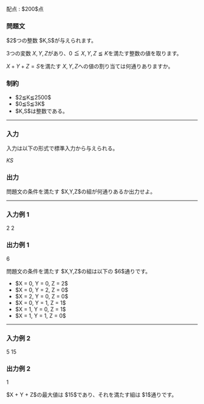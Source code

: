 
<div>

<span>

<span>

<p>
配点 : $200$点
</p>

<div>

<section>

### **問題文**

<p>
$2$つの整数 $K,S$が与えられます。

$3$つの変数 $X,Y,Z$があり、$0≦X,Y,Z≦K$を満たす整数の値を取ります。

$X + Y + Z = S$を満たす $X,Y,Z$への値の割り当ては何通りありますか。  
</p>

</section>

</div>

<div>

<section>

### **制約**

<ul>

<li>
$2≦K≦2500$
</li>

<li>
$0≦S≦3K$
</li>

<li>
$K,S$は整数である。  
</li>

</ul>

</section>

</div>

---

<div>

<div>

<section>

### **入力**

<p>
入力は以下の形式で標準入力から与えられる。  
</p>

<div>

$K$$S$
</div>

</section>

</div>

<div>

<section>

### **出力**

<p>
問題文の条件を満たす $X,Y,Z$の組が何通りあるか出力せよ。
</p>

</section>

</div>

</div>

---

<div>

<section>

### **入力例 1**

<div>

2 2

</div>

</section>

</div>

<div>

<section>

### **出力例 1**

<div>

6

</div>

<p>
問題文の条件を満たす $X,Y,Z$の組は以下の $6$通りです。  
</p>

<ul>

<li>
$X = 0, Y = 0, Z = 2$
</li>

<li>
$X = 0, Y = 2, Z = 0$
</li>

<li>
$X = 2, Y = 0, Z = 0$
</li>

<li>
$X = 0, Y = 1, Z = 1$
</li>

<li>
$X = 1, Y = 0, Z = 1$
</li>

<li>
$X = 1, Y = 1, Z = 0$
</li>

</ul>

</section>

</div>

---

<div>

<section>

### **入力例 2**

<div>

5 15

</div>

</section>

</div>

<div>

<section>

### **出力例 2**

<div>

1

</div>

<p>
$X + Y + Z$の最大値は $15$であり、それを満たす組は $1$通りです。
</p>

</section>

</div>

</span>

</span>

</div>
